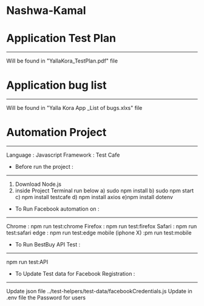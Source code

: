 # Nashwa-Kamal

# Application Test Plan 
------------------------
Will be found in "YallaKora_TestPlan.pdf" file

# Application bug list 
-----------------------
Will be found in "Yalla Kora App _List of bugs.xlxs" file

# Automation Project
-----------------------
Language  : Javascript 
Framework : Test Cafe


* Before run the project :
--------------------------
1) Download Node.js 
2) inside Project Terminal run below 
  a) sudo npm install 
  b) sudo  npm start
  c) npm install testcafe
  d) npm install axios
  e)npm install dotenv
             
                    

* To Run Facebook automation on :
--------------------------------
  Chrome  : npm run test:chrome 
  Firefox  : npm run test:firefox 
  Safari  : npm run test:safari 
  edge  : npm run test:edge 
  mobile (iphone X)  :pm run test:mobile 

                     
   
* To Run BestBuy API Test :
-----------------------------
npm run test:API

                

* To Update Test data for Facebook Registration :
------------------------------------------------
Update json file ../test-helpers/test-data/facebookCredentials.js
Update in .env file the Password for users
